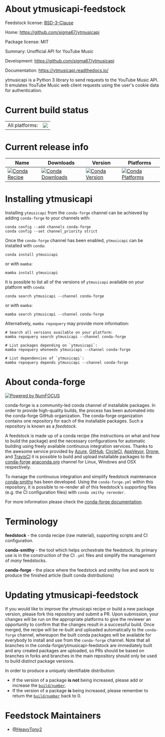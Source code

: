 About ytmusicapi-feedstock
==========================

Feedstock license: [BSD-3-Clause](https://github.com/conda-forge/ytmusicapi-feedstock/blob/main/LICENSE.txt)

Home: https://github.com/sigma67/ytmusicapi

Package license: MIT

Summary: Unofficial API for YouTube Music

Development: https://github.com/sigma67/ytmusicapi

Documentation: https://ytmusicapi.readthedocs.io/

ytmusicapi is a Python 3 library to send requests to the YouTube Music API. It emulates YouTube Music web client requests using the user's cookie data for authentication.

Current build status
====================


<table><tr><td>All platforms:</td>
    <td>
      <a href="https://dev.azure.com/conda-forge/feedstock-builds/_build/latest?definitionId=15061&branchName=main">
        <img src="https://dev.azure.com/conda-forge/feedstock-builds/_apis/build/status/ytmusicapi-feedstock?branchName=main">
      </a>
    </td>
  </tr>
</table>

Current release info
====================

| Name | Downloads | Version | Platforms |
| --- | --- | --- | --- |
| [![Conda Recipe](https://img.shields.io/badge/recipe-ytmusicapi-green.svg)](https://anaconda.org/conda-forge/ytmusicapi) | [![Conda Downloads](https://img.shields.io/conda/dn/conda-forge/ytmusicapi.svg)](https://anaconda.org/conda-forge/ytmusicapi) | [![Conda Version](https://img.shields.io/conda/vn/conda-forge/ytmusicapi.svg)](https://anaconda.org/conda-forge/ytmusicapi) | [![Conda Platforms](https://img.shields.io/conda/pn/conda-forge/ytmusicapi.svg)](https://anaconda.org/conda-forge/ytmusicapi) |

Installing ytmusicapi
=====================

Installing `ytmusicapi` from the `conda-forge` channel can be achieved by adding `conda-forge` to your channels with:

```
conda config --add channels conda-forge
conda config --set channel_priority strict
```

Once the `conda-forge` channel has been enabled, `ytmusicapi` can be installed with `conda`:

```
conda install ytmusicapi
```

or with `mamba`:

```
mamba install ytmusicapi
```

It is possible to list all of the versions of `ytmusicapi` available on your platform with `conda`:

```
conda search ytmusicapi --channel conda-forge
```

or with `mamba`:

```
mamba search ytmusicapi --channel conda-forge
```

Alternatively, `mamba repoquery` may provide more information:

```
# Search all versions available on your platform:
mamba repoquery search ytmusicapi --channel conda-forge

# List packages depending on `ytmusicapi`:
mamba repoquery whoneeds ytmusicapi --channel conda-forge

# List dependencies of `ytmusicapi`:
mamba repoquery depends ytmusicapi --channel conda-forge
```


About conda-forge
=================

[![Powered by
NumFOCUS](https://img.shields.io/badge/powered%20by-NumFOCUS-orange.svg?style=flat&colorA=E1523D&colorB=007D8A)](https://numfocus.org)

conda-forge is a community-led conda channel of installable packages.
In order to provide high-quality builds, the process has been automated into the
conda-forge GitHub organization. The conda-forge organization contains one repository
for each of the installable packages. Such a repository is known as a *feedstock*.

A feedstock is made up of a conda recipe (the instructions on what and how to build
the package) and the necessary configurations for automatic building using freely
available continuous integration services. Thanks to the awesome service provided by
[Azure](https://azure.microsoft.com/en-us/services/devops/), [GitHub](https://github.com/),
[CircleCI](https://circleci.com/), [AppVeyor](https://www.appveyor.com/),
[Drone](https://cloud.drone.io/welcome), and [TravisCI](https://travis-ci.com/)
it is possible to build and upload installable packages to the
[conda-forge](https://anaconda.org/conda-forge) [anaconda.org](https://anaconda.org/)
channel for Linux, Windows and OSX respectively.

To manage the continuous integration and simplify feedstock maintenance
[conda-smithy](https://github.com/conda-forge/conda-smithy) has been developed.
Using the ``conda-forge.yml`` within this repository, it is possible to re-render all of
this feedstock's supporting files (e.g. the CI configuration files) with ``conda smithy rerender``.

For more information please check the [conda-forge documentation](https://conda-forge.org/docs/).

Terminology
===========

**feedstock** - the conda recipe (raw material), supporting scripts and CI configuration.

**conda-smithy** - the tool which helps orchestrate the feedstock.
                   Its primary use is in the construction of the CI ``.yml`` files
                   and simplify the management of *many* feedstocks.

**conda-forge** - the place where the feedstock and smithy live and work to
                  produce the finished article (built conda distributions)


Updating ytmusicapi-feedstock
=============================

If you would like to improve the ytmusicapi recipe or build a new
package version, please fork this repository and submit a PR. Upon submission,
your changes will be run on the appropriate platforms to give the reviewer an
opportunity to confirm that the changes result in a successful build. Once
merged, the recipe will be re-built and uploaded automatically to the
`conda-forge` channel, whereupon the built conda packages will be available for
everybody to install and use from the `conda-forge` channel.
Note that all branches in the conda-forge/ytmusicapi-feedstock are
immediately built and any created packages are uploaded, so PRs should be based
on branches in forks and branches in the main repository should only be used to
build distinct package versions.

In order to produce a uniquely identifiable distribution:
 * If the version of a package **is not** being increased, please add or increase
   the [``build/number``](https://docs.conda.io/projects/conda-build/en/latest/resources/define-metadata.html#build-number-and-string).
 * If the version of a package **is** being increased, please remember to return
   the [``build/number``](https://docs.conda.io/projects/conda-build/en/latest/resources/define-metadata.html#build-number-and-string)
   back to 0.

Feedstock Maintainers
=====================

* [@HeavyTony2](https://github.com/HeavyTony2/)

